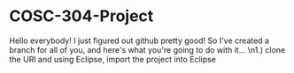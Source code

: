 # COSC-304-Project
Hello everybody! I just figured out github pretty good! So I've created a branch for all of you, and here's what you're going to do with it...
\n1.) clone the URI and using Eclipse, import the project into Eclipse
